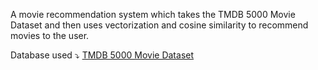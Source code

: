 A movie recommendation system which takes the TMDB 5000 Movie Dataset and then uses vectorization and cosine similarity to recommend movies to the user. 

Database used ⤵️
[TMDB 5000 Movie Dataset](https://www.kaggle.com/datasets/tmdb/tmdb-movie-metadata)
